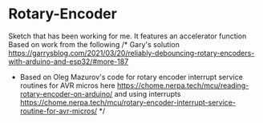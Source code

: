 # Rotary-Encoder
Sketch that has been working for me.
It features an accelerator function Based on work from the following 
/* Gary's solution  https://garrysblog.com/2021/03/20/reliably-debouncing-rotary-encoders-with-arduino-and-esp32/#more-187
 *  Based on Oleg Mazurov's code for rotary encoder interrupt service routines for AVR micros
   here https://chome.nerpa.tech/mcu/reading-rotary-encoder-on-arduino/
   and using interrupts https://chome.nerpa.tech/mcu/rotary-encoder-interrupt-service-routine-for-avr-micros/
*/
